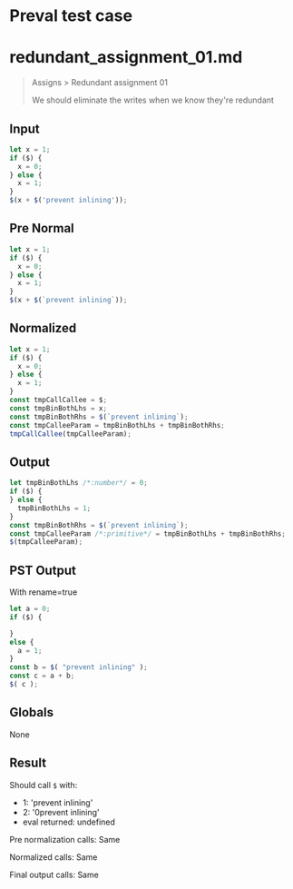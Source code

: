 # Preval test case

# redundant_assignment_01.md

> Assigns > Redundant assignment 01
>
> We should eliminate the writes when we know they're redundant

## Input

`````js filename=intro
let x = 1;
if ($) {
  x = 0;
} else {
  x = 1;
}
$(x + $('prevent inlining'));
`````

## Pre Normal


`````js filename=intro
let x = 1;
if ($) {
  x = 0;
} else {
  x = 1;
}
$(x + $(`prevent inlining`));
`````

## Normalized


`````js filename=intro
let x = 1;
if ($) {
  x = 0;
} else {
  x = 1;
}
const tmpCallCallee = $;
const tmpBinBothLhs = x;
const tmpBinBothRhs = $(`prevent inlining`);
const tmpCalleeParam = tmpBinBothLhs + tmpBinBothRhs;
tmpCallCallee(tmpCalleeParam);
`````

## Output


`````js filename=intro
let tmpBinBothLhs /*:number*/ = 0;
if ($) {
} else {
  tmpBinBothLhs = 1;
}
const tmpBinBothRhs = $(`prevent inlining`);
const tmpCalleeParam /*:primitive*/ = tmpBinBothLhs + tmpBinBothRhs;
$(tmpCalleeParam);
`````

## PST Output

With rename=true

`````js filename=intro
let a = 0;
if ($) {

}
else {
  a = 1;
}
const b = $( "prevent inlining" );
const c = a + b;
$( c );
`````

## Globals

None

## Result

Should call `$` with:
 - 1: 'prevent inlining'
 - 2: '0prevent inlining'
 - eval returned: undefined

Pre normalization calls: Same

Normalized calls: Same

Final output calls: Same

